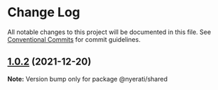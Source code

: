 # Change Log

All notable changes to this project will be documented in this file.
See [Conventional Commits](https://conventionalcommits.org) for commit guidelines.

## [1.0.2](https://github.com/reacto11mecha/nyerati/compare/@nyerati/shared@1.0.1...@nyerati/shared@1.0.2) (2021-12-20)

**Note:** Version bump only for package @nyerati/shared
